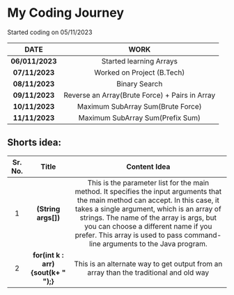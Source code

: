 # My Coding Journey

Started coding on 05/11/2023

|    **DATE**     |                    **WORK**                    |
| :-------------: | :--------------------------------------------: |
| **06/011/2023** |            Started learning Arrays             |
| **07/11/2023**  |           Worked on Project (B.Tech)           |
| **08/11/2023**  |                 Binary Search                  |
| **09/11/2023**  | Reverse an Array(Brute Force) + Pairs in Array |
| **10/11/2023**  |       Maximum SubArray Sum(Brute Force)        |
| **11/11/2023**  |        Maximum SubArray Sum(Prefix Sum)        |

## Shorts idea:

| Sr. No. |                Title                |                                                                                                                                                                    Content Idea                                                                                                                                                                    |
| :-----: | :---------------------------------: | :------------------------------------------------------------------------------------------------------------------------------------------------------------------------------------------------------------------------------------------------------------------------------------------------------------------------------------------------: |
|    1    |         **(String args[])**         | This is the parameter list for the main method. It specifies the input arguments that the main method can accept. In this case, it takes a single argument, which is an array of strings. The name of the array is args, but you can choose a different name if you prefer. This array is used to pass command-line arguments to the Java program. |
|    2    | **for(int k : arr){sout(k+ " ");}** |                                                                                                                               This is an alternate way to get output from an array than the traditional and old way                                                                                                                                |
